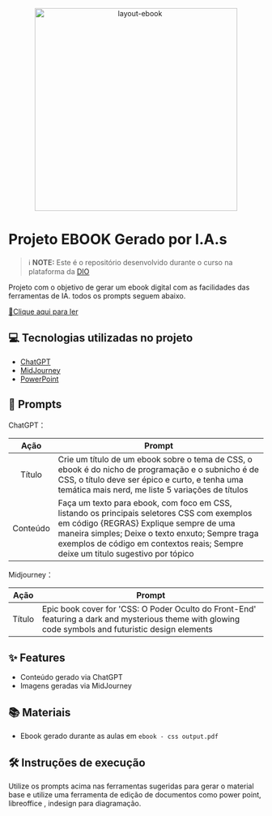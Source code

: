 <p align="center">
  <img src="https://github.com/user-attachments/assets/1b738d8b-692e-4ba3-95da-a998914e9379" alt="layout-ebook" width="400"/>
</p>

 # Projeto EBOOK Gerado por I.A.s 


 > ℹ️ **NOTE:** Este é o repositório desenvolvido durante o curso na plataforma da [DIO](https://dio.me)

Projeto com o objetivo de gerar um ebook digital com as facilidades das ferramentas de IA. todos os prompts
seguem abaixo.

<a href="https://github.com/joaoravazzi/prompts-to-create-ebook/blob/main/ebook%20-%20css%20output.pdf" title="View PDF now"> 📕Clique aqui para ler</a>

## 💻 Tecnologias utilizadas no projeto

- [ChatGPT](https://chat.openai.com/) 
- [MidJourney](https://www.midjourney.com/app/)
- [PowerPoint](https://www.microsoft.com/en/microsoft-365/powerpoint)

## 🧠 Prompts


ChatGPT：

|   Ação   | Prompt                                                                                                                                                                                                                                                                         |
| :------: | ------------------------------------------------------------------------------------------------------------------------------------------------------------------------------------------------------------------------------------------------------------------------------ |
|  Título  | Crie um título de um ebook sobre o tema de CSS, o ebook é do nicho de programação e o subnicho é de CSS, o título deve ser épico e curto, e tenha uma temática mais nerd, me liste 5 variações de títulos                                                        |
| Conteúdo | Faça um texto para ebook, com foco em CSS, listando os principais seletores CSS com exemplos em código {REGRAS} Explique sempre de uma maneira simples; Deixe o texto enxuto; Sempre traga exemplos de código em contextos reais; Sempre deixe um titulo sugestivo por tópico  |


Midjourney：

|  Ação  | Prompt                                                                                 |
| :----: | -------------------------------------------------------------------------------------- |
| Título | Epic book cover for 'CSS: O Poder Oculto do Front-End' featuring a dark and mysterious theme with glowing code symbols and futuristic design elements |

## ✨ Features

- Conteúdo gerado via ChatGPT
- Imagens geradas via MidJourney

## 📚 Materiais

- Ebook gerado durante as aulas em `ebook - css output.pdf`

## 🛠️ Instruções de execução

Utilize os prompts acima nas ferramentas sugeridas para gerar o material base e utilize uma ferramenta de edição de documentos como power point, libreoffice , indesign para diagramação.
